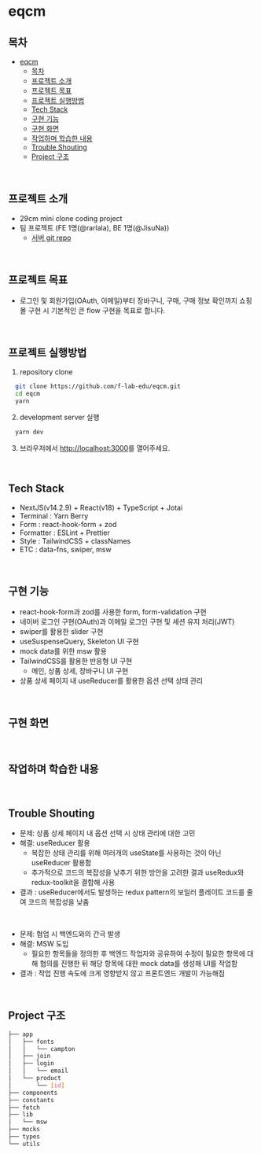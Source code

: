 # eqcm

## 목차
- [eqcm](#eqcm)
  - [목차](#목차)
  - [프로젝트 소개](#프로젝트-소개)
  - [프로젝트 목표](#프로젝트-목표)
  - [프로젝트 실행방법](#프로젝트-실행방법)
  - [Tech Stack](#tech-stack)
  - [구현 기능](#구현-기능)
  - [구현 화면](#구현-화면)
  - [작업하며 학습한 내용](#작업하며-학습한-내용)
  - [Trouble Shouting](#trouble-shouting)
  - [Project 구조](#project-구조)

<br />

## 프로젝트 소개
- 29cm mini clone coding project
- 팀 프로젝트 (FE 1명(@rarlala), BE 1명(@JisuNa))
  - [서버 git repo](https://github.com/JisuNa/eqcm)

<br />

## 프로젝트 목표
- 로그인 및 회원가입(OAuth, 이메일)부터 장바구니, 구매, 구매 정보 확인까지 쇼핑몰 구현 시 기본적인 큰 flow 구현을 목표로 합니다.

<br />

## 프로젝트 실행방법
1. repository clone
``` bash
  git clone https://github.com/f-lab-edu/eqcm.git
  cd eqcm
  yarn
```

2. development server 실행
```bash
  yarn dev
```

3. 브라우저에서 [http://localhost:3000](http://localhost:3000)를 열어주세요.

<br />

## Tech Stack

- NextJS(v14.2.9) + React(v18) + TypeScript + Jotai
- Terminal : Yarn Berry
- Form : react-hook-form + zod
- Formatter : ESLint + Prettier
- Style : TailwindCSS + classNames
- ETC : data-fns, swiper, msw

<br />

## 구현 기능
- react-hook-form과 zod를 사용한 form, form-validation 구현
- 네이버 로그인 구현(OAuth)과 이메일 로그인 구현 및 세션 유지 처리(JWT)
- swiper를 활용한 slider 구현
- useSuspenseQuery, Skeleton UI 구현
- mock data를 위한 msw 활용
- TailwindCSS를 활용한 반응형 UI 구현
  - 메인, 상품 상세, 장바구니 UI 구현
- 상품 상세 페이지 내 useReducer를 활용한 옵션 선택 상태 관리

<br />

## 구현 화면
<!-- TODO: 화면에 대한 스크린샷 등을 추가 -->

<!-- - 상품 리스트 -->
<!-- - 결제창 -->
<!-- - 결제 로직 -->
<!-- - 마이페이지 -->


<br />

## 작업하며 학습한 내용
<!-- 기술에 대해 정리한 블로그 링크 추가 -->

<br />


## Trouble Shouting

- 문제: 상품 상세 페이지 내 옵션 선택 시 상태 관리에 대한 고민
- 해결: useReducer 활용
  - 복잡한 상태 관리를 위해 여러개의 useState를 사용하는 것이 아닌 useReducer 활용함
  - 추가적으로 코드의 복잡성을 낮추기 위한 방안을 고려한 결과 useRedux와 redux-toolkit을 결합해 사용
- 결과 : useReducer에서도 발생하는 redux pattern의 보일러 플레이트 코드를 줄여 코드의 복잡성을 낮춤

<br />

- 문제: 협업 시 백엔드와의 간극 발생
- 해결: MSW 도입
  - 필요한 항목들을 정의한 후 백엔드 작업자와 공유하여 수정이 필요한 항목에 대해 협의를 진행한 뒤 해당 항목에 대한 mock data를 생성해 UI를 작업함
- 결과 : 작업 진행 속도에 크게 영향받지 않고 프론트엔드 개발이 가능해짐



<br />

## Project 구조

```bash
├── app
│   ├── fonts
│   │   └── campton
│   ├── join
│   ├── login
│   │   └── email
│   └── product
│       └── [id]
├── components
├── constants
├── fetch
├── lib
│   └── msw
├── mocks
├── types
└── utils
```
